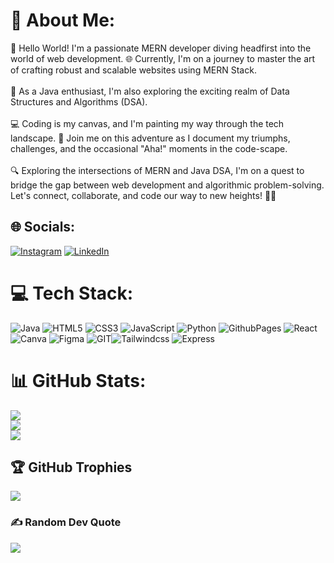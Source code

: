 # 💫 About Me:
👋 Hello World! I'm a passionate MERN developer diving headfirst into the world of web development. 🌐 Currently, I'm on a journey to master the art of crafting robust and scalable websites using MERN Stack.<br><br>🌱 As a Java enthusiast, I'm also exploring the exciting realm of Data Structures and Algorithms (DSA).<br><br>💻 Coding is my canvas, and I'm painting my way through the tech landscape. 🎨 Join me on this adventure as I document my triumphs, challenges, and the occasional "Aha!" moments in the code-scape.<br><br>🔍 Exploring the intersections of MERN and Java DSA, I'm on a quest to bridge the gap between web development and algorithmic problem-solving. Let's connect, collaborate, and code our way to new heights! 🚀✨


## 🌐 Socials:
[![Instagram](https://img.shields.io/badge/Instagram-%23E4405F.svg?logo=Instagram&logoColor=white)](https://instagram.com/anant.pandey.1111) [![LinkedIn](https://img.shields.io/badge/LinkedIn-%230077B5.svg?logo=linkedin&logoColor=white)](https://linkedin.com/in/anantpandey1111) 

# 💻 Tech Stack:
![Java](https://img.shields.io/badge/java-%23ED8B00.svg?style=flat&logo=openjdk&logoColor=white) ![HTML5](https://img.shields.io/badge/html5-%23E34F26.svg?style=flat&logo=html5&logoColor=white) ![CSS3](https://img.shields.io/badge/css3-%231572B6.svg?style=flat&logo=css3&logoColor=white) ![JavaScript](https://img.shields.io/badge/javascript-%23323330.svg?style=flat&logo=javascript&logoColor=%23F7DF1E) ![Python](https://img.shields.io/badge/python-3670A0?style=flat&logo=python&logoColor=black) ![GithubPages](https://img.shields.io/badge/github%20pages-121013?style=flat&logo=github&logoColor=white) ![React](https://img.shields.io/badge/React-%23ED8B00.svg?style=flat&logo=React&logoColor=black)![Canva](https://img.shields.io/badge/Canva-%2300C4CC.svg?style=flat&logo=Canva&logoColor=white) ![Figma](https://img.shields.io/badge/figma-%23F24E1E.svg?style=flat&logo=figma&logoColor=white) ![GIT](https://img.shields.io/badge/Git-fc6d26?style=flat&logo=git&logoColor=white)![Tailwindcss](https://img.shields.io/badge/Tailwindcss%20-121013?style=flat&logo=Tailwindcss&logoColor=white) ![Express](https://img.shields.io/badge/Express-%23ED8B00.svg?style=flat&logo=Express&logoColor=black)
# 📊 GitHub Stats:
![](https://github-readme-stats.vercel.app/api?username=anant-365&theme=radical&hide_border=false&include_all_commits=true&count_private=true)<br/>
![](https://github-readme-streak-stats.herokuapp.com/?user=anant-365&theme=radical&hide_border=false)<br/>
![](https://github-readme-stats.vercel.app/api/top-langs/?username=anant-365&theme=radical&hide_border=false&include_all_commits=true&count_private=true&layout=compact)

## 🏆 GitHub Trophies
![](https://github-profile-trophy.vercel.app/?username=anant-365&theme=radical&no-frame=false&no-bg=true&margin-w=4)

### ✍️ Random Dev Quote
![](https://quotes-github-readme.vercel.app/api?type=horizontal&theme=radical)
